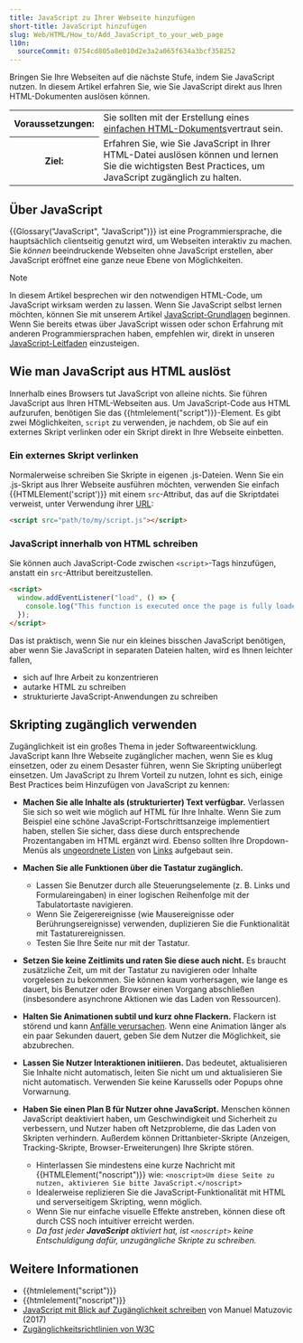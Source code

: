 ```yaml
---
title: JavaScript zu Ihrer Webseite hinzufügen
short-title: JavaScript hinzufügen
slug: Web/HTML/How_to/Add_JavaScript_to_your_web_page
l10n:
  sourceCommit: 0754cd805a8e010d2e3a2a065f634a3bcf358252
---
```


Bringen Sie Ihre Webseiten auf die nächste Stufe, indem Sie JavaScript nutzen. In diesem Artikel erfahren Sie, wie Sie JavaScript direkt aus Ihren HTML-Dokumenten auslösen können.

<table>
  <tbody>
    <tr>
      <th scope="row">Voraussetzungen:</th>
      <td>
        Sie sollten mit der Erstellung eines
        <a href="/de/docs/Learn_web_development/Getting_started/Your_first_website"
          >einfachen HTML-Dokuments</a
        >vertraut sein.
      </td>
    </tr>
    <tr>
      <th scope="row">Ziel:</th>
      <td>
        Erfahren Sie, wie Sie JavaScript in Ihrer HTML-Datei auslösen können und lernen Sie die wichtigsten Best Practices, um JavaScript zugänglich zu halten.
      </td>
    </tr>
  </tbody>
</table>

## Über JavaScript

{{Glossary("JavaScript", "JavaScript")}} ist eine Programmiersprache, die hauptsächlich clientseitig genutzt wird, um Webseiten interaktiv zu machen. Sie _können_ beeindruckende Webseiten ohne JavaScript erstellen, aber JavaScript eröffnet eine ganze neue Ebene von Möglichkeiten.

> [!NOTE]
> In diesem Artikel besprechen wir den notwendigen HTML-Code, um JavaScript wirksam werden zu lassen. Wenn Sie JavaScript selbst lernen möchten, können Sie mit unserem Artikel [JavaScript-Grundlagen](/de/docs/Learn_web_development/Getting_started/Your_first_website/Adding_interactivity) beginnen. Wenn Sie bereits etwas über JavaScript wissen oder schon Erfahrung mit anderen Programmiersprachen haben, empfehlen wir, direkt in unseren [JavaScript-Leitfaden](/de/docs/Web/JavaScript/Guide) einzusteigen.

## Wie man JavaScript aus HTML auslöst

Innerhalb eines Browsers tut JavaScript von alleine nichts. Sie führen JavaScript aus Ihren HTML-Webseiten aus. Um JavaScript-Code aus HTML aufzurufen, benötigen Sie das {{htmlelement("script")}}-Element. Es gibt zwei Möglichkeiten, `script` zu verwenden, je nachdem, ob Sie auf ein externes Skript verlinken oder ein Skript direkt in Ihre Webseite einbetten.

### Ein externes Skript verlinken

Normalerweise schreiben Sie Skripte in eigenen .js-Dateien. Wenn Sie ein .js-Skript aus Ihrer Webseite ausführen möchten, verwenden Sie einfach {{HTMLElement('script')}} mit einem `src`-Attribut, das auf die Skriptdatei verweist, unter Verwendung ihrer [URL](/de/docs/Learn_web_development/Howto/Web_mechanics/What_is_a_URL):

```html
<script src="path/to/my/script.js"></script>
```

### JavaScript innerhalb von HTML schreiben

Sie können auch JavaScript-Code zwischen `<script>`-Tags hinzufügen, anstatt ein `src`-Attribut bereitzustellen.

```html
<script>
  window.addEventListener("load", () => {
    console.log("This function is executed once the page is fully loaded");
  });
</script>
```

Das ist praktisch, wenn Sie nur ein kleines bisschen JavaScript benötigen, aber wenn Sie JavaScript in separaten Dateien halten, wird es Ihnen leichter fallen,

- sich auf Ihre Arbeit zu konzentrieren
- autarke HTML zu schreiben
- strukturierte JavaScript-Anwendungen zu schreiben

## Skripting zugänglich verwenden

Zugänglichkeit ist ein großes Thema in jeder Softwareentwicklung. JavaScript kann Ihre Webseite zugänglicher machen, wenn Sie es klug einsetzen, oder zu einem Desaster führen, wenn Sie Skripting unüberlegt einsetzen. Um JavaScript zu Ihrem Vorteil zu nutzen, lohnt es sich, einige Best Practices beim Hinzufügen von JavaScript zu kennen:

- **Machen Sie alle Inhalte als (strukturierter) Text verfügbar.** Verlassen Sie sich so weit wie möglich auf HTML für Ihre Inhalte. Wenn Sie zum Beispiel eine schöne JavaScript-Fortschrittsanzeige implementiert haben, stellen Sie sicher, dass diese durch entsprechende Prozentangaben im HTML ergänzt wird. Ebenso sollten Ihre Dropdown-Menüs als [ungeordnete Listen](/de/docs/Learn_web_development/Core/Structuring_content/Lists#unordered_lists) von [Links](/de/docs/Learn_web_development/Core/Structuring_content/Creating_links) aufgebaut sein.
- **Machen Sie alle Funktionen über die Tastatur zugänglich.**
  - Lassen Sie Benutzer durch alle Steuerungselemente (z. B. Links und Formulareingaben) in einer logischen Reihenfolge mit der Tabulatortaste navigieren.
  - Wenn Sie Zeigerereignisse (wie Mausereignisse oder Berührungsereignisse) verwenden, duplizieren Sie die Funktionalität mit Tastaturereignissen.
  - Testen Sie Ihre Seite nur mit der Tastatur.

- **Setzen Sie keine Zeitlimits und raten Sie diese auch nicht.** Es braucht zusätzliche Zeit, um mit der Tastatur zu navigieren oder Inhalte vorgelesen zu bekommen. Sie können kaum vorhersagen, wie lange es dauert, bis Benutzer oder Browser einen Vorgang abschließen (insbesondere asynchrone Aktionen wie das Laden von Ressourcen).
- **Halten Sie Animationen subtil und kurz ohne Flackern.** Flackern ist störend und kann [Anfälle verursachen](https://www.w3.org/TR/UNDERSTANDING-WCAG20/seizure-does-not-violate.html). Wenn eine Animation länger als ein paar Sekunden dauert, geben Sie dem Nutzer die Möglichkeit, sie abzubrechen.
- **Lassen Sie Nutzer Interaktionen initiieren.** Das bedeutet, aktualisieren Sie Inhalte nicht automatisch, leiten Sie nicht um und aktualisieren Sie nicht automatisch. Verwenden Sie keine Karussells oder Popups ohne Vorwarnung.
- **Haben Sie einen Plan B für Nutzer ohne JavaScript.** Menschen können JavaScript deaktiviert haben, um Geschwindigkeit und Sicherheit zu verbessern, und Nutzer haben oft Netzprobleme, die das Laden von Skripten verhindern. Außerdem können Drittanbieter-Skripte (Anzeigen, Tracking-Skripte, Browser-Erweiterungen) Ihre Skripte stören.
  - Hinterlassen Sie mindestens eine kurze Nachricht mit {{HTMLElement("noscript")}} wie: `<noscript>Um diese Seite zu nutzen, aktivieren Sie bitte JavaScript.</noscript>`
  - Idealerweise replizieren Sie die JavaScript-Funktionalität mit HTML und serverseitigem Skripting, wenn möglich.
  - Wenn Sie nur einfache visuelle Effekte anstreben, können diese oft durch CSS noch intuitiver erreicht werden.
  - _Da fast jeder **JavaScript** aktiviert hat, ist `<noscript>` keine Entschuldigung dafür, unzugängliche Skripte zu schreiben._

## Weitere Informationen

- {{htmlelement("script")}}
- {{htmlelement("noscript")}}
- [JavaScript mit Blick auf Zugänglichkeit schreiben](https://www.sitepoint.com/writing-javascript-with-accessibility-in-mind/) von Manuel Matuzovic (2017)
- [Zugänglichkeitsrichtlinien von W3C](https://w3c.github.io/wcag/guidelines/22/)
